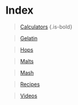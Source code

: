 <!-- TITLE: Tardigrade Beer -->
# Index
> [Calculators](calculators)
> {.is-bold}

> [Gelatin](gelatin)

> [Hops](hops-wheel)

> [Malts](malts)

> [Mash](mash-temperature)

> [Recipes](recipes)

> [Videos](videos)